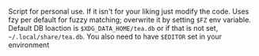 Script for personal use. If it isn't for your liking just modify the code.
Uses fzy per default for fuzzy matching; overwrite it by setting `$FZ` env variable.
Default DB loaction is `$XDG_DATA_HOME/tea.db` or if that is not set, `~/.local/share/tea.db`.
You also need to have `$EDITOR` set in your environment

